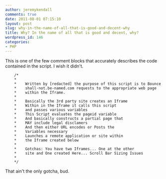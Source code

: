 ```yaml
---
author: jeremykendall
comments: true
date: 2011-08-01 07:15:10
layout: post
slug: why-in-the-name-of-all-that-is-good-and-decent-why
title: Why? In the name of all that is good and decent, why?
wordpress_id: 146
categories:
- PHP
---
```


This is one of the few comment blocks that accurately describes the code contained in the script. I wish it didn't.

```
    /*
    *
    *    Written by [redacted] the purpose of this script is to Bounce
    *    shall-not.be-named.com requests to the appropriate web page
    *    within the Iframe.
    *
    *    Basically the 3rd party site creates an Iframe
    *    Within in the Iframe it calls this script
    *    and passes various variables
    *    This Script evaluates the pageid variable
    *    And basically constructs a partial page that
    *    MAY include legal disclamers
    *    And then either URL encodes or Posts the
    *    Variables necessary
    *    Launches a remote application or site within
    *    the Iframe created below
    *
    *    Gotchas: You have two Iframes... One at the other
    *    site and One created Here... Scroll Bar Sizing Issues
    *
    */
```

That ain't the only gotcha, bud.
